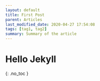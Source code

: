 ```yaml
---
layout: default
title: First Post
parent: Articles
last_modified_date: 2020-04-27 17:54:08
tags: [tag1, tag2]
summary: Summary of the article
---
```


# Hello Jekyll
{: .no_toc }
